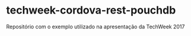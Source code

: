 # techweek-cordova-rest-pouchdb
Repositório com o exemplo utilizado na apresentação da TechWeek 2017
